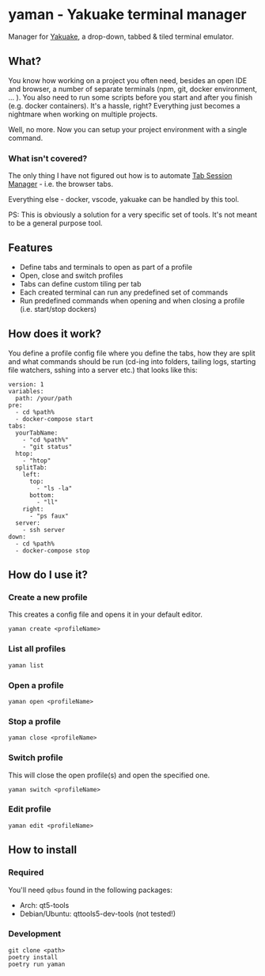 # yaman - Yakuake terminal manager

Manager for [Yakuake](https://apps.kde.org/sl/yakuake/), a drop-down, tabbed & tiled terminal emulator.

## What?

You know how working on a project you often need, besides an open IDE and browser, a number of separate terminals (npm, git, docker environment, ... ). You also need to run some scripts before you start and after you finish (e.g. docker containers). It's a hassle, right? Everything just becomes a nightmare when working on multiple projects.

Well, no more. Now you can setup your project environment with a single command.

### What isn't covered?

The only thing I have not figured out how is to automate [Tab Session Manager](https://addons.mozilla.org/en-US/firefox/addon/tab-session-manager/) - i.e. the browser tabs.

Everything else - docker, vscode, yakuake can be handled by this tool.

PS: This is obviously a solution for a very specific set of tools. It's not meant to be a general purpose tool.

## Features

* Define tabs and terminals to open as part of a profile
* Open, close and switch profiles
* Tabs can define custom tiling per tab
* Each created terminal can run any predefined set of commands
* Run predefined commands when opening and when closing a profile (i.e. start/stop dockers)

## How does it work?

You define a profile config file where you define the tabs, how they are split and what commands should be run (cd-ing into folders, tailing logs, starting file watchers, sshing into a server etc.) that looks like this:

    version: 1
    variables:
      path: /your/path 
    pre:
      - cd %path%
      - docker-compose start
    tabs:
      yourTabName: 
        - "cd %path%"
        - "git status"
      htop:
        - "htop"
      splitTab:
        left:
          top:
            - "ls -la"
          bottom: 
            - "ll"
        right:
          - "ps faux"
      server:
        - ssh server
    down:
      - cd %path%
      - docker-compose stop

## How do I use it?

### Create a new profile

This creates a config file and opens it in your default editor.

    yaman create <profileName>

### List all profiles

    yaman list

### Open a profile

    yaman open <profileName>

### Stop a profile

    yaman close <profileName>

### Switch profile

This will close the open profile(s) and open the specified one.

    yaman switch <profileName>

### Edit profile

    yaman edit <profileName>

## How to install

### Required

You'll need `qdbus` found in the following packages:

* Arch: qt5-tools
* Debian/Ubuntu: qttools5-dev-tools (not tested!)

### Development

    git clone <path>
    poetry install
    poetry run yaman
